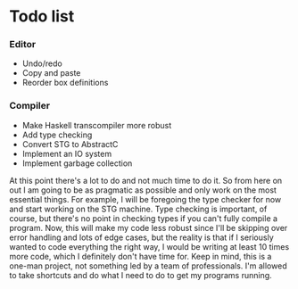# Todo list

### Editor
- Undo/redo
- Copy and paste
- Reorder box definitions

### Compiler
- Make Haskell transcompiler more robust
- Add type checking
- Convert STG to AbstractC
- Implement an IO system
- Implement garbage collection

At this point there's a lot to do and not much time to do it. So from here on out I am going to be as pragmatic as possible and only work on the most essential things. For example, I will be foregoing the type checker for now and start working on the STG machine. Type checking is important, of course, but there's no point in checking types if you can't fully compile a program. Now, this will make my code less robust since I'll be skipping over error handling and lots of edge cases, but the reality is that if I seriously wanted to code everything the right way, I would be writing at least 10 times more code, which I definitely don't have time for. Keep in mind, this is a one-man project, not something led by a team of professionals. I'm allowed to take shortcuts and do what I need to do to get my programs running.
